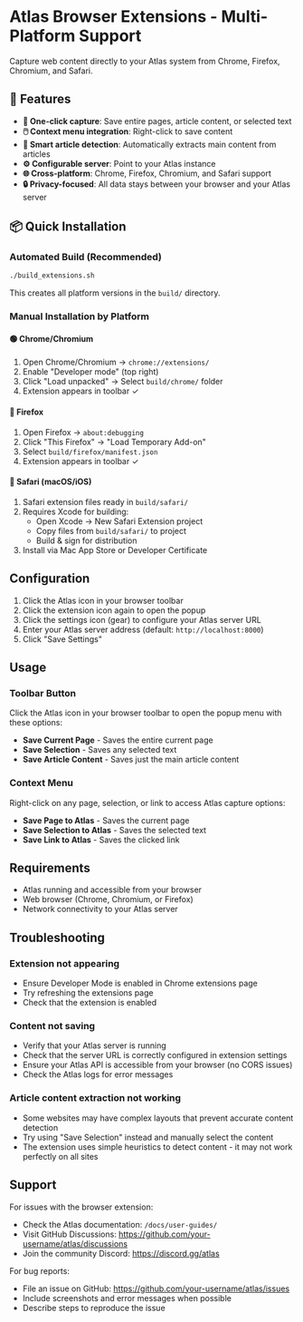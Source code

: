 # Atlas Browser Extensions - Multi-Platform Support

Capture web content directly to your Atlas system from Chrome, Firefox, Chromium, and Safari.

## 🎯 Features

- **📝 One-click capture**: Save entire pages, article content, or selected text
- **🖱️ Context menu integration**: Right-click to save content
- **🧠 Smart article detection**: Automatically extracts main content from articles
- **⚙️ Configurable server**: Point to your Atlas instance
- **🌐 Cross-platform**: Chrome, Firefox, Chromium, and Safari support
- **🔒 Privacy-focused**: All data stays between your browser and your Atlas server

## 📦 Quick Installation

### Automated Build (Recommended)
```bash
./build_extensions.sh
```
This creates all platform versions in the `build/` directory.

### Manual Installation by Platform

#### 🟢 Chrome/Chromium
1. Open Chrome/Chromium → `chrome://extensions/`
2. Enable "Developer mode" (top right)
3. Click "Load unpacked" → Select `build/chrome/` folder
4. Extension appears in toolbar ✓

#### 🦊 Firefox
1. Open Firefox → `about:debugging`
2. Click "This Firefox" → "Load Temporary Add-on"
3. Select `build/firefox/manifest.json`
4. Extension appears in toolbar ✓

#### 🍎 Safari (macOS/iOS)
1. Safari extension files ready in `build/safari/`
2. Requires Xcode for building:
   - Open Xcode → New Safari Extension project
   - Copy files from `build/safari/` to project
   - Build & sign for distribution
3. Install via Mac App Store or Developer Certificate

## Configuration

1. Click the Atlas icon in your browser toolbar
2. Click the extension icon again to open the popup
3. Click the settings icon (gear) to configure your Atlas server URL
4. Enter your Atlas server address (default: `http://localhost:8000`)
5. Click "Save Settings"

## Usage

### Toolbar Button

Click the Atlas icon in your browser toolbar to open the popup menu with these options:
- **Save Current Page** - Saves the entire current page
- **Save Selection** - Saves any selected text
- **Save Article Content** - Saves just the main article content

### Context Menu

Right-click on any page, selection, or link to access Atlas capture options:
- **Save Page to Atlas** - Saves the current page
- **Save Selection to Atlas** - Saves the selected text
- **Save Link to Atlas** - Saves the clicked link

## Requirements

- Atlas running and accessible from your browser
- Web browser (Chrome, Chromium, or Firefox)
- Network connectivity to your Atlas server

## Troubleshooting

### Extension not appearing
- Ensure Developer Mode is enabled in Chrome extensions page
- Try refreshing the extensions page
- Check that the extension is enabled

### Content not saving
- Verify that your Atlas server is running
- Check that the server URL is correctly configured in extension settings
- Ensure your Atlas API is accessible from your browser (no CORS issues)
- Check the Atlas logs for error messages

### Article content extraction not working
- Some websites may have complex layouts that prevent accurate content detection
- Try using "Save Selection" instead and manually select the content
- The extension uses simple heuristics to detect content - it may not work perfectly on all sites

## Support

For issues with the browser extension:
- Check the Atlas documentation: `/docs/user-guides/`
- Visit GitHub Discussions: https://github.com/your-username/atlas/discussions
- Join the community Discord: https://discord.gg/atlas

For bug reports:
- File an issue on GitHub: https://github.com/your-username/atlas/issues
- Include screenshots and error messages when possible
- Describe steps to reproduce the issue